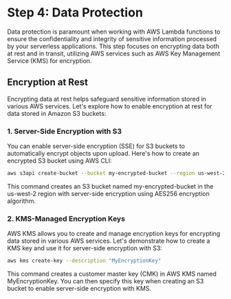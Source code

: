 # Step 4: Data Protection

Data protection is paramount when working with AWS Lambda functions to ensure the confidentiality and integrity of sensitive information processed by your serverless applications. This step focuses on encrypting data both at rest and in transit, utilizing AWS services such as AWS Key Management Service (KMS) for encryption.

## Encryption at Rest

Encrypting data at rest helps safeguard sensitive information stored in various AWS services. Let's explore how to enable encryption at rest for data stored in Amazon S3 buckets:

### 1. Server-Side Encryption with S3

You can enable server-side encryption (SSE) for S3 buckets to automatically encrypt objects upon upload. Here's how to create an encrypted S3 bucket using AWS CLI:

```bash
aws s3api create-bucket --bucket my-encrypted-bucket --region us-west-2 --create-bucket-configuration LocationConstraint=us-west-2 --server-side-encryption "AES256"
```

This command creates an S3 bucket named my-encrypted-bucket in the us-west-2 region with server-side encryption using AES256 encryption algorithm.

### 2. KMS-Managed Encryption Keys
AWS KMS allows you to create and manage encryption keys for encrypting data stored in various AWS services. Let's demonstrate how to create a KMS key and use it for server-side encryption with S3:

```bash
aws kms create-key --description "MyEncryptionKey"
```
This command creates a customer master key (CMK) in AWS KMS named MyEncryptionKey. You can then specify this key when creating an S3 bucket to enable server-side encryption with KMS.














